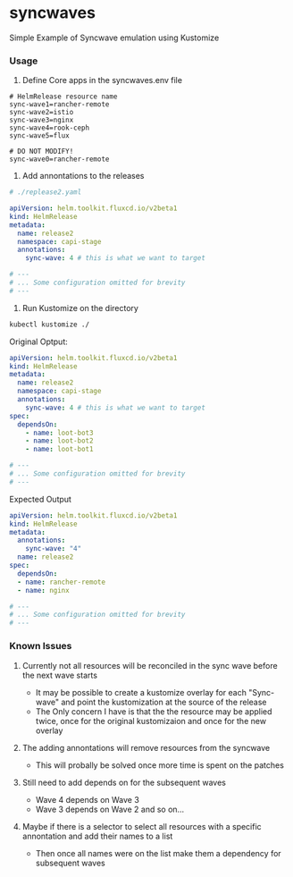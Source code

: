 # syncwaves
Simple Example of Syncwave emulation using Kustomize

### Usage
1. Define Core apps in the syncwaves.env file
```shell
# HelmRelease resource name
sync-wave1=rancher-remote
sync-wave2=istio
sync-wave3=nginx
sync-wave4=rook-ceph
sync-wave5=flux

# DO NOT MODIFY!
sync-wave0=rancher-remote
```
1. Add annontations to the releases
```yaml
# ./replease2.yaml

apiVersion: helm.toolkit.fluxcd.io/v2beta1
kind: HelmRelease
metadata:
  name: release2 
  namespace: capi-stage
  annotations:
    sync-wave: 4 # this is what we want to target

# ---
# ... Some configuration omitted for brevity
# ---
```

1. Run Kustomize on the directory
```bash
kubectl kustomize ./
```
Original Optput:
```yaml
apiVersion: helm.toolkit.fluxcd.io/v2beta1
kind: HelmRelease
metadata:
  name: release2
  namespace: capi-stage
  annotations:
    sync-wave: 4 # this is what we want to target
spec:
  dependsOn:
    - name: loot-bot3
    - name: loot-bot2
    - name: loot-bot1

# ---
# ... Some configuration omitted for brevity
# ---
```

Expected Output
```yaml
apiVersion: helm.toolkit.fluxcd.io/v2beta1
kind: HelmRelease
metadata:
  annotations:
    sync-wave: "4"
  name: release2
spec:
  dependsOn:
  - name: rancher-remote
  - name: nginx

# ---
# ... Some configuration omitted for brevity
# ---
```
### Known Issues
1. Currently not all resources will be reconciled in the sync wave before the next wave starts
    - It may be possible to create a kustomize overlay for each "Sync-wave" and point the kustomization at the source of the release
    - The Only concern I have is that the the resource may be applied twice, once for the original kustomizaion and once for the new overlay

2. The adding annontations will remove resources from  the syncwave
    - This will probally be solved once more time is spent on the patches

3. Still need to add depends on for the subsequent waves
    - Wave 4 depends on Wave 3
    - Wave 3 depends on Wave 2 and so on...
4. Maybe if there is a selector to select all resources with a specific annontation and add their names to a list
    - Then once all names were on the list make them a dependency for subsequent waves